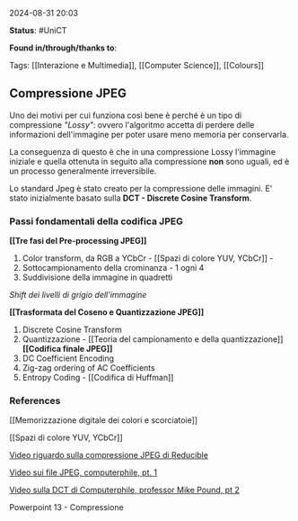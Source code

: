 2024-08-31 20:03

<b>Status</b>: #UniCT 

<b>Found in/through/thanks to</b>: 

Tags: [[Interazione e Multimedia]], [[Computer Science]], [[Colours]]

## Compressione JPEG

Uno dei motivi per cui funziona così bene è perché è un tipo di compressione *"Lossy"*: ovvero l'algoritmo accetta di perdere delle informazioni dell'immagine per poter usare meno memoria per conservarla. 

La conseguenza di questo è che in una compressione Lossy l'immagine iniziale e quella ottenuta in seguito alla compressione **non** sono uguali, ed è un processo generalmente irreversibile. 

Lo standard Jpeg è stato creato per la compressione delle immagini. E' stato inizialmente basato sulla **DCT - Discrete Cosine Transform**.

### Passi fondamentali della codifica JPEG
**[[Tre fasi del Pre-processing JPEG]]**
1. Color transform, da RGB a YCbCr - [[Spazi di colore YUV, YCbCr]] - 
2. Sottocampionamento della crominanza - 1 ogni 4
3. Suddivisione della immagine in quadretti

*Shift dei livelli di grigio dell'immagine*

**[[Trasformata del Coseno e Quantizzazione JPEG]]**
1. Discrete Cosine Transform
2. Quantizzazione - [[Teoria del campionamento e della quantizzazione]]
**[[Codifica finale JPEG]]**
1. DC Coefficient Encoding
2. Zig-zag ordering of AC Coefficients
3. Entropy Coding - [[Codifica di Huffman]]


### References

[[Memorizzazione digitale dei colori e scorciatoie]]

[[Spazi di colore YUV, YCbCr]]


[Video riguardo sulla compressione JPEG di Reducible](https://www.youtube.com/watch?v=0me3guauqOU)

[Video sui file JPEG, computerphile, pt. 1](https://www.youtube.com/watch?v=n_uNPbdenRs)

[Video sulla DCT di Computerphile, professor Mike Pound, pt 2](https://www.youtube.com/watch?v=Q2aEzeMDHMA)

Powerpoint 13 - Compressione